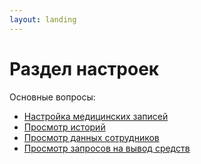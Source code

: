 ```yaml
---
layout: landing
---
```


# Раздел настроек

Основные вопросы:

* [Настройка медицинских записей](configuring-medical-records.md)
* [Просмотр историй](viewing-histories.md)
* [Просмотр данных сотрудников ](viewing-employee-data.md)
* [Просмотр запросов на вывод средств](viewing-withdrawal-requests.md)
